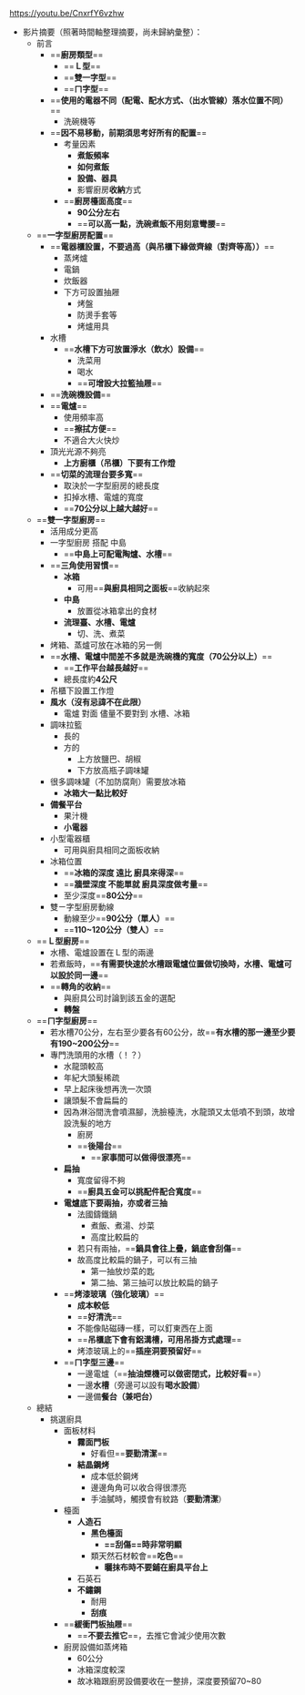 https://youtu.be/CnxrfY6vzhw

- 影片摘要（照著時間軸整理摘要，尚未歸納彙整）：
	- 前言
		- ==**廚房類型**==
			- ==**Ｌ型**==
			- ==**雙一字型**==
			- ==**ㄇ字型**==
		- ==**使用的電器不同（配電、配水方式、（出水管線）落水位置不同）**==
			- 洗碗機等
		- ==**因不易移動，前期須思考好所有的配置**==
			- 考量因素
				- **煮飯頻率**
				- **如何煮飯**
				- **設備、器具**
				- 影響廚房**收納**方式
			- ==**廚房檯面高度**==
				- **90公分左右**
				- ==**可以高一點，洗碗煮飯不用刻意彎腰**==
	- ==**一字型廚房配置**==
		- ==**電器櫃設置，不要過高（與吊櫃下緣做齊線（對齊等高））**==
			- 蒸烤爐
			- 電鍋
			- 炊飯器
			- 下方可設置抽屜
				- 烤盤
				- 防燙手套等
				- 烤爐用具
		- 水槽
			- ==**水槽下方可放置淨水（飲水）設備**==
				- 洗菜用
				- 喝水
				- ==**可增設大拉籃抽屜**==
		- ==**洗碗機設備**==
		- ==**電爐**==
			- 使用頻率高
			- ==**擦拭方便**==
			- 不適合大火快炒
		- 頂光光源不夠亮
			- **上方廚櫃（吊櫃）下要有工作燈**
		- ==**切菜的流理台要多寬**==
			- 取決於一字型廚房的總長度
			- 扣掉水槽、電爐的寬度
			- ==**70公分以上越大越好**==
	- ==**雙一字型廚房**==
		- 活用成分更高
		- 一字型廚房 搭配 中島
			- ==**中島上可配電陶爐、水槽**==
		- ==**三角使用習慣**==
			- **冰箱**
				- 可用==**與廚具相同之面板**==收納起來
			- **中島**
				- 放置從冰箱拿出的食材
			- **流理臺、水槽、電爐**
				- 切、洗、煮菜
		- 烤箱、蒸爐可放在冰箱的另一側
		- ==**水槽、電爐中間差不多就是洗碗機的寬度（70公分以上）**==
			- ==**工作平台越長越好**==
			- 總長度約**4公尺**
		- 吊櫃下設置工作燈
		- **風水（沒有忌諱不在此限）**
			- 電爐 對面 儘量不要對到 水槽、冰箱
		- 調味拉籃
			- 長的
			- 方的
				- 上方放鹽巴、胡椒
				- 下方放高瓶子調味罐
		- 很多調味罐（不加防腐劑）需要放冰箱
			- **冰箱大一點比較好**
		- **備餐平台**
			- 果汁機
			- **小電器**
		- 小型電器櫃
			- 可用與廚具相同之面板收納
		- 冰箱位置
			- ==**冰箱的深度 遠比 廚具來得深**==
			- ==**牆壁深度 不能單就 廚具深度做考量**==
			- 至少深度==**80公分**==
		- 雙ㄧ字型廚房動線
			- 動線至少==**90公分（單人）**==
			- ==**110~120公分（雙人）**==
	- ==**Ｌ型廚房**==
		- 水槽、電爐設置在Ｌ型的兩邊
		- 若煮飯時，==**有需要快速於水槽跟電爐位置做切換時，水槽、電爐可以設於同一邊**==
		- ==**轉角的收納**==
			- 與廚具公司討論到該五金的選配
			- **轉盤**
	- ==**ㄇ字型廚房**==
		- 若水槽70公分，左右至少要各有60公分，故==**有水槽的那一邊至少要有190~200公分**==
		- 專門洗頭用的水槽（！？）
			- 水龍頭較高
			- 年紀大頭髮稀疏
			- 早上起床後想再洗一次頭
			- 讓頭髮不會扁扁的
			- 因為淋浴間洗會噴濕腳，洗臉檯洗，水龍頭又太低噴不到頭，故增設洗髮的地方
				- 廚房
				- ==**後陽台**==
					- ==**家事間可以做得很漂亮**==
			- **扁抽**
				- 寬度留得不夠
				- ==**廚具五金可以挑配件配合寬度**==
			- **電爐底下要兩抽，亦或者三抽**
				- 法國鑄鐵鍋
					- 煮飯、煮湯、炒菜
					- 高度比較扁的
				- 若只有兩抽，==**鍋具會往上疊，鍋底會刮傷**==
				- 故高度比較扁的鍋子，可以有三抽
					- 第一抽放炒菜的匙
					- 第二抽、第三抽可以放比較扁的鍋子
			- ==**烤漆玻璃（強化玻璃）**==
				- **成本較低**
				- ==**好清洗**==
				- 不能像貼磁磚一樣，可以釘東西在上面
				- ==**吊櫃底下會有鋁溝槽，可用吊掛方式處理**==
				- 烤漆玻璃上的==**插座洞要預留好**==
			- ==**ㄇ字型三邊**==
				- 一邊電爐（==**抽油煙機可以做密閉式，比較好看**==）
				- 一邊**水槽**（旁邊可以設有**喝水設備**）
				- 一邊備**餐台（兼吧台）**
	- 總結
		- 挑選廚具
			- 面板材料
				- **霧面門板**
					- 好看但==**要勤清潔**==
				- **結晶鋼烤**
					- 成本低於鋼烤
					- 邊邊角角可以收合得很漂亮
					- 手油膩時，觸摸會有紋路（**要勤清潔**）
			- 檯面
				- **人造石**
					- **黑色檯面**
						- **==刮傷==時非常明顯**
					- 類天然石材較會==**吃色**==
						- **曬抹布時不要鋪在廚具平台上**
				- 石英石
				- **不鏽鋼**
					- 耐用
					- **刮痕**
			- ==**緩衝門板抽屜**==
				- ==**不要去推它**==，去推它會減少使用次數
			- 廚房設備如蒸烤箱
				- 60公分
				- 冰箱深度較深
				- 故冰箱跟廚房設備要收在一整排，深度要預留70~80
